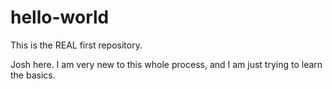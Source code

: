 # hello-world
This is the REAL first repository.

Josh here. I am very new to this whole process, and I am just trying to learn the basics.
